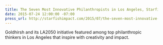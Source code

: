 ```yaml
---
title: The Seven Most Innovative Philanthropists in Los Angeles, Starfish Impact
date: 2015-07-24 12:00:00 -07:00
press_url: http://starfishimpact.com/2015/07/the-seven-most-innovative-philanthropists-in-los-angeles/
---
```


Goldhirsh and its LA2050 initiative featured among top philanthropic thinkers in Los Angeles that inspire with creativity and impact.
